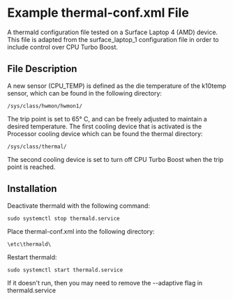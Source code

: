 # Example thermal-conf.xml File

A thermald configuration file tested on a Surface Laptop 4 (AMD) device. This file is adapted from the surface_laptop_1 configuration file in order to include control over CPU Turbo Boost.

## File Description

A new sensor (CPU_TEMP) is defined as the die temperature of the k10temp sensor, which can be found in the following directory:
```
/sys/class/hwmon/hwmon1/
```
The trip point is set to 65° C, and can be freely adjusted to maintain a desired temperature. The first cooling device that is activated is the Processor cooling device which can be found the thermal directory:
```
/sys/class/thermal/
```

The second cooling device is set to turn off CPU Turbo Boost when the trip point is reached.

## Installation

Deactivate thermald with the following command:

```
sudo systemctl stop thermald.service
```

Place thermal-conf.xml into the following directory:

```
\etc\thermald\
```
Restart thermald:

```
sudo systemctl start thermald.service
```

If it doesn't run, then you may need to remove the --adaptive flag in thermald.service



